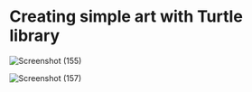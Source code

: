 # Creating simple art with Turtle library

![Screenshot (155)](https://user-images.githubusercontent.com/81178716/229303584-7b31aa7e-ed46-4729-9984-0a9e7fd3f5b0.png)

![Screenshot (157)](https://user-images.githubusercontent.com/81178716/229303588-8813d3ff-cf02-49d3-b35e-9b91fad8f89a.png)
